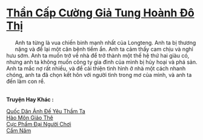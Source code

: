<a href="https://truyentiki.com/than-cap-cuong-gia-tung-hoanh-do-thi.33885/" title="Thần Cấp Cường Giả Tung Hoành Đô Thị"><h1>Thần Cấp Cường Giả Tung Hoành Đô Thị</h1></a><div style="display:table"><img align="right" style="float: left; padding: 10px;" src="https://truyentiki.com/images/story/200x260/33885.jpg" alt="">Anh ta từng là vua chiến binh mạnh nhất của Longteng. Anh ta bị thương nặng và để lại một căn bệnh tiềm ẩn. Anh ta cảm thấy cam chịu và nghỉ hưu sớm. Anh ta muốn trở về nhà để trở thành một thế hệ thứ hai giàu có, nhưng anh ta không muốn công ty gia đình của mình bị hủy hoại và phá sản. Anh ta mắc nợ rất nhiều, và để cải thiện tình hình ở nhà một cách nhanh chóng, anh ta đã chọn kết hôn với người tình trong mơ của mình, và anh ta đến làm con rể.</div><p><br><b>Truyện Hay Khác :</b></p><a href="https://truyentiki.com/quoc-dan-anh-de-yeu-tham-ta.33884/" alt="Quốc Dân Ảnh Đế Yêu Thầm Ta">Quốc Dân Ảnh Đế Yêu Thầm Ta</a><br/><a href="https://www.scoop.it/topic/nownovels/p/4118819614/2020/06/02/truyen-hao-mon-giao-the" alt="Hào Môn Giảo Thê">Hào Môn Giảo Thê</a><br/><a href="https://www.flickr.com/photos/188164041@N05/49959951498/" alt="Cực Phẩm Đại Người Chơi">Cực Phẩm Đại Người Chơi</a><br/><a href="https://www.pinterest.com/pin/594756694531360246" alt="Cẩm Năm">Cẩm Năm</a><br/>